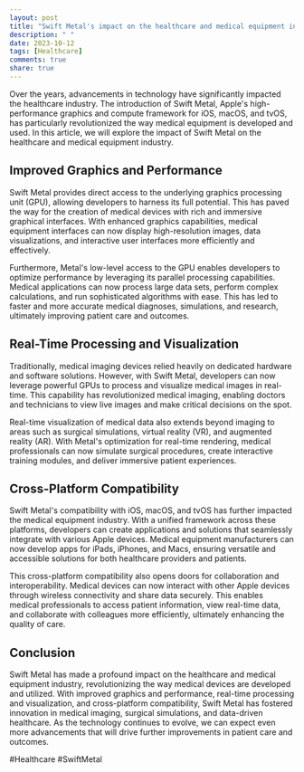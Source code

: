 ```yaml
---
layout: post
title: "Swift Metal's impact on the healthcare and medical equipment industry"
description: " "
date: 2023-10-12
tags: [Healthcare]
comments: true
share: true
---
```


Over the years, advancements in technology have significantly impacted the healthcare industry. The introduction of Swift Metal, Apple's high-performance graphics and compute framework for iOS, macOS, and tvOS, has particularly revolutionized the way medical equipment is developed and used. In this article, we will explore the impact of Swift Metal on the healthcare and medical equipment industry.

## Improved Graphics and Performance

Swift Metal provides direct access to the underlying graphics processing unit (GPU), allowing developers to harness its full potential. This has paved the way for the creation of medical devices with rich and immersive graphical interfaces. With enhanced graphics capabilities, medical equipment interfaces can now display high-resolution images, data visualizations, and interactive user interfaces more efficiently and effectively.

Furthermore, Metal's low-level access to the GPU enables developers to optimize performance by leveraging its parallel processing capabilities. Medical applications can now process large data sets, perform complex calculations, and run sophisticated algorithms with ease. This has led to faster and more accurate medical diagnoses, simulations, and research, ultimately improving patient care and outcomes.

## Real-Time Processing and Visualization

Traditionally, medical imaging devices relied heavily on dedicated hardware and software solutions. However, with Swift Metal, developers can now leverage powerful GPUs to process and visualize medical images in real-time. This capability has revolutionized medical imaging, enabling doctors and technicians to view live images and make critical decisions on the spot.

Real-time visualization of medical data also extends beyond imaging to areas such as surgical simulations, virtual reality (VR), and augmented reality (AR). With Metal's optimization for real-time rendering, medical professionals can now simulate surgical procedures, create interactive training modules, and deliver immersive patient experiences.

## Cross-Platform Compatibility

Swift Metal's compatibility with iOS, macOS, and tvOS has further impacted the medical equipment industry. With a unified framework across these platforms, developers can create applications and solutions that seamlessly integrate with various Apple devices. Medical equipment manufacturers can now develop apps for iPads, iPhones, and Macs, ensuring versatile and accessible solutions for both healthcare providers and patients.

This cross-platform compatibility also opens doors for collaboration and interoperability. Medical devices can now interact with other Apple devices through wireless connectivity and share data securely. This enables medical professionals to access patient information, view real-time data, and collaborate with colleagues more efficiently, ultimately enhancing the quality of care.

## Conclusion

Swift Metal has made a profound impact on the healthcare and medical equipment industry, revolutionizing the way medical devices are developed and utilized. With improved graphics and performance, real-time processing and visualization, and cross-platform compatibility, Swift Metal has fostered innovation in medical imaging, surgical simulations, and data-driven healthcare. As the technology continues to evolve, we can expect even more advancements that will drive further improvements in patient care and outcomes. 

\#Healthcare #SwiftMetal